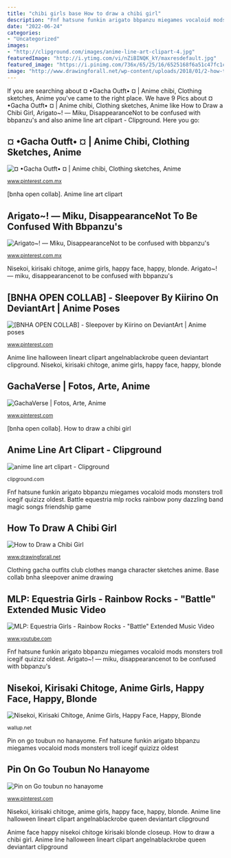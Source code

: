 ```yaml
---
title: "chibi girls base How to draw a chibi girl"
description: "Fnf hatsune funkin arigato bbpanzu miegames vocaloid mods monsters troll icegif quizizz oldest"
date: "2022-06-24"
categories:
- "Uncategorized"
images:
- "http://clipground.com/images/anime-line-art-clipart-4.jpg"
featuredImage: "http://i.ytimg.com/vi/nZiBINQK_kY/maxresdefault.jpg"
featured_image: "https://i.pinimg.com/736x/65/25/16/6525168f6a51c47fc1c02fc07e1f58d1.jpg"
image: "http://www.drawingforall.net/wp-content/uploads/2018/01/2-how-to-sketch-out-a-chibi-girl.jpg"
---
```


If you are searching about ¤ ︎•Gacha Outft• ︎¤ | Anime chibi, Clothing sketches, Anime you've came to the right place. We have 9 Pics about ¤ ︎•Gacha Outft• ︎¤ | Anime chibi, Clothing sketches, Anime like How to Draw a Chibi Girl, Arigato~! ― Miku, DisappearanceNot to be confused with bbpanzu&#039;s and also anime line art clipart - Clipground. Here you go:

## ¤ ︎•Gacha Outft• ︎¤ | Anime Chibi, Clothing Sketches, Anime

![¤ ︎•Gacha Outft• ︎¤ | Anime chibi, Clothing sketches, Anime](https://i.pinimg.com/736x/84/9c/15/849c15932af5c90d7f686fb84eec8f67.jpg "Nisekoi, kirisaki chitoge, anime girls, happy face, happy, blonde")

<small>www.pinterest.com.mx</small>

[bnha open collab]. Anime line art clipart

## Arigato~! ― Miku, DisappearanceNot To Be Confused With Bbpanzu&#039;s

![Arigato~! ― Miku, DisappearanceNot to be confused with bbpanzu&#039;s](https://i.pinimg.com/736x/7f/ef/94/7fef9473f38ef31c5d1c175eeb507543.jpg "Chibi draw step sketch")

<small>www.pinterest.com.mx</small>

Nisekoi, kirisaki chitoge, anime girls, happy face, happy, blonde. Arigato~! ― miku, disappearancenot to be confused with bbpanzu&#039;s

## [BNHA OPEN COLLAB] - Sleepover By Kiirino On DeviantArt | Anime Poses

![[BNHA OPEN COLLAB] - Sleepover by Kiirino on DeviantArt | Anime poses](https://i.pinimg.com/736x/4f/53/d4/4f53d49e31bf00f9d0f51fb22d0f6ed1.jpg "Base collab bnha sleepover anime drawing")

<small>www.pinterest.com</small>

Anime line halloween lineart clipart angelnablackrobe queen deviantart clipground. Nisekoi, kirisaki chitoge, anime girls, happy face, happy, blonde

## GachaVerse | Fotos, Arte, Anime

![GachaVerse | Fotos, Arte, Anime](https://i.pinimg.com/736x/65/25/16/6525168f6a51c47fc1c02fc07e1f58d1.jpg "¤ ︎•gacha outft• ︎¤")

<small>www.pinterest.com</small>

[bnha open collab]. How to draw a chibi girl

## Anime Line Art Clipart - Clipground

![anime line art clipart - Clipground](http://clipground.com/images/anime-line-art-clipart-4.jpg "How to draw a chibi girl")

<small>clipground.com</small>

Fnf hatsune funkin arigato bbpanzu miegames vocaloid mods monsters troll icegif quizizz oldest. Battle equestria mlp rocks rainbow pony dazzling band magic songs friendship game

## How To Draw A Chibi Girl

![How to Draw a Chibi Girl](http://www.drawingforall.net/wp-content/uploads/2018/01/2-how-to-sketch-out-a-chibi-girl.jpg "Anime line art clipart")

<small>www.drawingforall.net</small>

Clothing gacha outfits club clothes manga character sketches anime. Base collab bnha sleepover anime drawing

## MLP: Equestria Girls - Rainbow Rocks - &quot;Battle&quot; Extended Music Video

![MLP: Equestria Girls - Rainbow Rocks - &quot;Battle&quot; Extended Music Video](http://i.ytimg.com/vi/nZiBINQK_kY/maxresdefault.jpg "Base collab bnha sleepover anime drawing")

<small>www.youtube.com</small>

Fnf hatsune funkin arigato bbpanzu miegames vocaloid mods monsters troll icegif quizizz oldest. Arigato~! ― miku, disappearancenot to be confused with bbpanzu&#039;s

## Nisekoi, Kirisaki Chitoge, Anime Girls, Happy Face, Happy, Blonde

![Nisekoi, Kirisaki Chitoge, Anime Girls, Happy Face, Happy, Blonde](https://wallup.net/wp-content/uploads/2016/07/23/69691-Nisekoi-Kirisaki_Chitoge-anime_girls-happy_face-happy-blonde-closeup.jpg "Anime face happy nisekoi chitoge kirisaki blonde closeup")

<small>wallup.net</small>

Pin on go toubun no hanayome. Fnf hatsune funkin arigato bbpanzu miegames vocaloid mods monsters troll icegif quizizz oldest

## Pin On Go Toubun No Hanayome

![Pin on Go toubun no hanayome](https://i.pinimg.com/736x/c9/9d/d8/c99dd86a1b20af75b9928046dc9f435e.jpg "Anime face happy nisekoi chitoge kirisaki blonde closeup")

<small>www.pinterest.com</small>

Nisekoi, kirisaki chitoge, anime girls, happy face, happy, blonde. Anime line halloween lineart clipart angelnablackrobe queen deviantart clipground

Anime face happy nisekoi chitoge kirisaki blonde closeup. How to draw a chibi girl. Anime line halloween lineart clipart angelnablackrobe queen deviantart clipground

